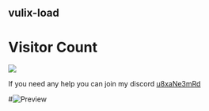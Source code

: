 ## vulix-load

# Visitor Count
  <img src="https://profile-counter.glitch.me/vulix-load/count.svg" />

If you need any help you can join my discord [u8xaNe3mRd](https://discord.gg/u8xaNe3mRd)

#![Preview](https://user-images.githubusercontent.com/104300989/180763883-14b29a4c-7e04-42d6-a831-bd533ae07bc9.png)
